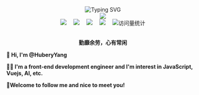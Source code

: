 <!-- main -->
<div align="center">
  
  <!-- dynamic typing effect 动态打字效果 -->
  <div align="center">
    <img src="https://readme-typing-svg.demolab.com?font=Pixelify+Sans&size=25&pause=1000&center=true&vCenter=true&random=false&width=435&lines=console.log(%22Hello%2C+world!%22)" alt="Typing SVG" />
  </div>

  <!-- knock code pictures 敲代码的图片 -->

  <img src="https://cdn.jsdelivr.net/gh/sun0225SUN/sun0225SUN/assets/images/coding.gif" />

  <br>

  <!-- profile logo 个人资料徽标 -->
  <div align="center">
    <a href="javascript:;"><img src="https://img.shields.io/badge/Blog-博客-blue" /></a>&emsp;
    <a href="javascript:;"><img src="https://img.shields.io/badge/前端森林-导航-blue" /></a>&emsp;
    <a href="javascript:;"><img src="https://img.shields.io/badge/Music-音乐-c32136" /></a>&emsp;
    <a href="javascript:;"><img src="https://img.shields.io/badge/Bilibili-B站-ff69b4" /></a>&emsp;
    <!-- visitor statistics logo 访问量统计徽标 -->
    <img src="https://komarev.com/ghpvc/?username=Hub-yang&label=Views&color=0e75b6&style=flat" alt="访问量统计" />
  </div>
  
  <br>

<p><b>勤靡余劳，心有常闲</b></p>
</div>

**👋 Hi, I'm @HuberyYang**

**🧑‍💻 I'm a front-end development engineer and I'm interest in JavaScript, Vuejs, AI, etc.**

**🌟Welcome to follow me and nice to meet you!**
